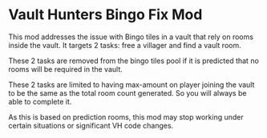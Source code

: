 # Vault Hunters Bingo Fix Mod

This mod addresses the issue with Bingo tiles in a vault that rely on rooms inside the vault. It targets 2 tasks: free a villager and find a vault room.

These 2 tasks are removed from the bingo tiles pool if it is predicted that no rooms will be required in the vault.

These 2 tasks are limited to having max-amount on player joining the vault to be the same as the total room count generated. So you will always be able to complete it.

As this is based on prediction rooms, this mod may stop working under certain situations or significant VH code changes.
